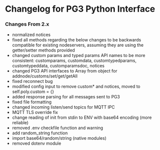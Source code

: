 # **Changelog for PG3 Python Interface**

### Changes From 2.x

- normalized notices
- fixed all methods regarding the below changes to be backwards compatible for existing nodeservers, assuming they are using the getter/setter methods provided
- changed custom params and typed params API names to be more consistent: customparams, customdata, customtypedparams, customtypeddata, customparamsdoc, notices
- changed PG3 API interfaces to Array from object for addnode/customs/set/get/getAll
- fixed reconnect bug
- modified config input to remove custom\* and notices, moved to self.poly.custom = {}
- added response parsing for all messages sent to PG3
- fixed file formatting
- changed incoming listen/send topics for MQTT IPC
- MQTT TLS override fix
- change reading of init from stdin to ENV with base64 encoding (more reliable)
- removed .env checkfile function and warning
- add random_string function
- import base64/random/string (native modules)
- removed dotenv module
